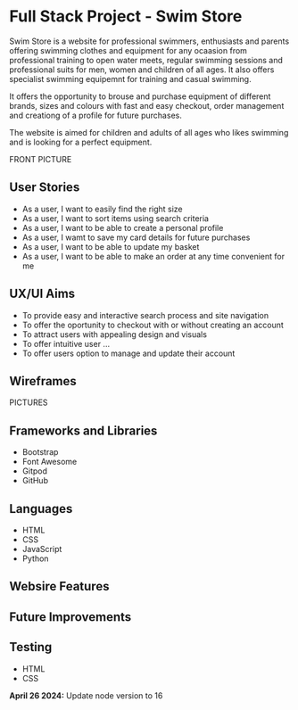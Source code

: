 # Full Stack Project - Swim Store

Swim Store is a website for professional swimmers, enthusiasts and parents offering swimming clothes and equipment for any ocaasion from professional training to open water meets, regular swimming sessions and professional suits for men, women and children of all ages. It also offers specialist swimming equipemnt for training and casual swimming.

It offers the opportunity to brouse and purchase equipment of different brands, sizes and colours with fast and easy checkout, order management and creationg of a profile for future purchases. 

The website is aimed for children and adults of all ages who likes swimming and is looking for a perfect equipment. 

FRONT PICTURE 

## User Stories 
 - As a user, I want to easily find the right size
 - As a user, I want to sort items using search criteria
 - As a user, I want to be able to create a personal profile
 - As a user, I wamt to save my card details for future purchases
 - As a user, I want to be able to update my basket
 - As a user, I want to be able to make an order at any time convenient for me

## UX/UI Aims 
- To provide easy and interactive search process and site navigation
- To offer the oportunity to checkout with or without creating an account
- To attract users with appealing design and visuals
- To offer intuitive user ...
- To offer users option to manage and update their account

## Wireframes 
PICTURES

## Frameworks and Libraries 
- Bootstrap
- Font Awesome
- Gitpod
- GitHub

## Languages 
- HTML
- CSS
- JavaScript
- Python

## Websire Features
## Future Improvements

## Testing 
 - HTML
 - CSS


**April 26 2024:** Update node version to 16


